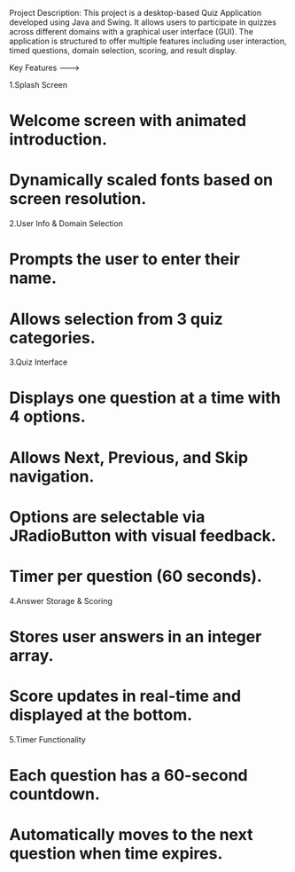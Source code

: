 Project Description:
This project is a desktop-based Quiz Application developed using Java and Swing. It allows users to participate in quizzes across different domains with a graphical user interface (GUI). The application is structured to offer multiple features including user interaction, timed questions, domain selection, scoring, and result display.

Key Features --->

1.Splash Screen
# Welcome screen with animated introduction.
# Dynamically scaled fonts based on screen resolution.

2.User Info & Domain Selection
# Prompts the user to enter their name.
# Allows selection from 3 quiz categories.

3.Quiz Interface
# Displays one question at a time with 4 options.
# Allows Next, Previous, and Skip navigation.
# Options are selectable via JRadioButton with visual feedback.
# Timer per question (60 seconds).

4.Answer Storage & Scoring
# Stores user answers in an integer array.
# Score updates in real-time and displayed at the bottom.

5.Timer Functionality
# Each question has a 60-second countdown.
# Automatically moves to the next question when time expires.
